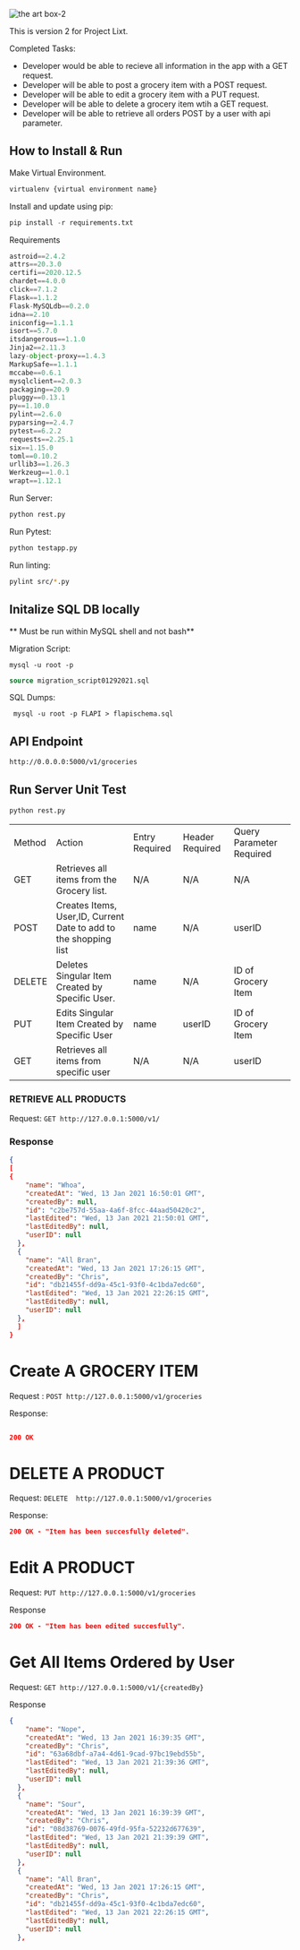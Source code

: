 
![the art box-2](https://user-images.githubusercontent.com/22153509/113756574-8fd66d00-96df-11eb-9d8b-66b3feffafc3.png)




This is version 2 for Project Lixt.

Completed Tasks:
- Developer would be able to recieve all information in the app with a GET request.
- Developer will be able to post a grocery item with a POST request.
- Developer will be able to edit a grocery item with a PUT request.
- Developer will be able to delete a grocery item wtih a GET request.
- Developer will be able to retrieve all orders POST by a user with api parameter.



## How to Install & Run

Make Virtual Environment.

```python
virtualenv {virtual environment name}
```

Install and update using pip:
```python
pip install -r requirements.txt
```
Requirements
```python
astroid==2.4.2
attrs==20.3.0
certifi==2020.12.5
chardet==4.0.0
click==7.1.2
Flask==1.1.2
Flask-MySQLdb==0.2.0
idna==2.10
iniconfig==1.1.1
isort==5.7.0
itsdangerous==1.1.0
Jinja2==2.11.3
lazy-object-proxy==1.4.3
MarkupSafe==1.1.1
mccabe==0.6.1
mysqlclient==2.0.3
packaging==20.9
pluggy==0.13.1
py==1.10.0
pylint==2.6.0
pyparsing==2.4.7
pytest==6.2.2
requests==2.25.1
six==1.15.0
toml==0.10.2
urllib3==1.26.3
Werkzeug==1.0.1
wrapt==1.12.1
```

Run Server:
```python
python rest.py
```
Run Pytest:
```python
python testapp.py
```
Run linting:
```bash
pylint src/*.py
```

## Initalize SQL DB locally

** Must be run within MySQL shell and not bash**

Migration Script:

```shell
mysql -u root -p
```

```SQL
source migration_script01292021.sql
```

SQL Dumps:

```shell
 mysql -u root -p FLAPI > flapischema.sql
```

## API Endpoint

```html
http://0.0.0.0:5000/v1/groceries

```

## Run Server Unit Test

```python
python rest.py
```

|        	|                                                                  	|                	|                 	|                          	|
|--------	|------------------------------------------------------------------	|----------------	|-----------------	|--------------------------	|
| Method 	| Action                                                           	| Entry Required 	| Header Required 	| Query Parameter Required 	|
| GET    	| Retrieves all items from the Grocery list.                       	| N/A            	| N/A             	| N/A                      	|
| POST   	| Creates Items, User,ID, Current Date to add to the shopping list 	| name           	| N/A             	| userID                   	|
| DELETE 	| Deletes Singular Item Created by Specific User.                  	| name           	| N/A             	| ID of Grocery Item       	|
| PUT    	| Edits Singular Item Created by Specific User                     	| name           	| userID          	| ID of Grocery Item       	|
| GET    	| Retrieves all items from specific user                           	| N/A            	| N/A             	| userID                   	|





### RETRIEVE ALL PRODUCTS

Request: `GET http://127.0.0.1:5000/v1/`

### Response

```json
{
[
{
    "name": "Whoa",
    "createdAt": "Wed, 13 Jan 2021 16:50:01 GMT",
    "createdBy": null,
    "id": "c2be757d-55aa-4a6f-8fcc-44aad50420c2",
    "lastEdited": "Wed, 13 Jan 2021 21:50:01 GMT",
    "lastEditedBy": null,
    "userID": null
  },
  {
    "name": "All Bran",
    "createdAt": "Wed, 13 Jan 2021 17:26:15 GMT",
    "createdBy": "Chris",
    "id": "db21455f-dd9a-45c1-93f0-4c1bda7edc60",
    "lastEdited": "Wed, 13 Jan 2021 22:26:15 GMT",
    "lastEditedBy": null,
    "userID": null
  },
  ]
}
```

# Create A  GROCERY ITEM

Request : `POST http://127.0.0.1:5000/v1/groceries`

Response:

```json

200 OK
```


# DELETE A PRODUCT

Request: `DELETE  http://127.0.0.1:5000/v1/groceries`

Response:

```json
200 OK - "Item has been succesfully deleted".
```

# Edit A PRODUCT

Request: `PUT http://127.0.0.1:5000/v1/groceries`

Response

```json
200 OK - "Item has been edited succesfully".


```

# Get All Items Ordered by User

Request: `GET http://127.0.0.1:5000/v1/{createdBy}`

Response

```json
{
    "name": "Nope",
    "createdAt": "Wed, 13 Jan 2021 16:39:35 GMT",
    "createdBy": "Chris",
    "id": "63a68dbf-a7a4-4d61-9cad-97bc19ebd55b",
    "lastEdited": "Wed, 13 Jan 2021 21:39:36 GMT",
    "lastEditedBy": null,
    "userID": null
  },
  {
    "name": "Sour",
    "createdAt": "Wed, 13 Jan 2021 16:39:39 GMT",
    "createdBy": "Chris",
    "id": "08d38769-0076-49fd-95fa-52232d677639",
    "lastEdited": "Wed, 13 Jan 2021 21:39:39 GMT",
    "lastEditedBy": null,
    "userID": null
  },
  {
    "name": "All Bran",
    "createdAt": "Wed, 13 Jan 2021 17:26:15 GMT",
    "createdBy": "Chris",
    "id": "db21455f-dd9a-45c1-93f0-4c1bda7edc60",
    "lastEdited": "Wed, 13 Jan 2021 22:26:15 GMT",
    "lastEditedBy": null,
    "userID": null
  },


```

